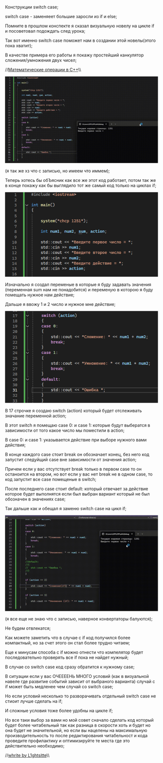 Конструкции switch case;

switch case - заменяеет большие заросли из if и else;

Помните в прошлом конспекте я сказал визуальную новелу на цикле if и посоветовал подождать след урока;

Так вот именно switch case поможет нам в создании этой новелы(этого пока хватит);

В качестве примера его работы я покажу простейший канкулятор сложения/умножения двух чисел;

//[Математические операции в C++](https://github.com/L1ghtsitte/CPP/blob/main/info/math/math_operation.png)\\\

![Тут код](https://github.com/L1ghtsitte/CPP/blob/main/lessons/lesson%204/switch_case_1.gif)

(я так же хз что с записью, но имеем что иммем);

Теперь хотесь бы обЪясник как все же этот код работает, потом так же в конце покажу как бы выглядило тот же самый код только на циклах if;

![Тут код](https://github.com/L1ghtsitte/CPP/blob/main/lessons/lesson%204/switch_case_2.png)

Изначально я создал переменые в которые я буду задавать значения (переменная sum нам не понадобится) и переменую в которою я буду помещать нужное нам действие;

Дальше я ввожу 1 и 2 число и нужное мне действие;

![Тут код](https://github.com/L1ghtsitte/CPP/blob/main/lessons/lesson%204/switch_case_3.png)

В 17 строчке я создаю switch (action) который будет отслеживать значание переменной action;

В этот switch я помещаю case 0: и case 1: которые будут выбератся в зависимости от того какое число мы поместили в action;

В case 0: и case 1: указывается действие при выборе нужного вами действия;

В конце каждого case стоит break он обозначает конец, без него код запустит следуйщий case вне зависимости от значения action;

Причем если у вас отсутствует break только в первом case то он останоится на втором, но вот если у вас нет break не в одном case, то код запустит все case помещеные в switch;

После последнего case стоит default: который отвечает за действие которое будет выполнятся если был выбран вариант который не был обозначен в значениях case;

Так дальше как и обещал я заменю switch case на цикл if;

![Тут код](https://github.com/L1ghtsitte/CPP/blob/main/lessons/lesson%204/switch_case_4.gif)

(я все еще не знаю что с записью, наверное конвертаторы балуются);

Не будем отвлекатся;

Как можете заметить что в случае с if код получился более компактный, но за счет этого он стал более трудно читаем;

Еще к минусам способа с if можно отнести что компелятор будет последовательно проверять все if пока не найдет нужный;

В случае со switch case код сразу обратится к нужному case;

В ситуации если у вас ОЧЕЕЕЕНЬ МНОГО условий (как в визуальной навеле где развитие событий зависит от выбраного варианта) случай с if может быть медленее чем случай со switch case;

Но если условий несколько то разворачивать отдельный switch case не стиоит лучше сделать на if;

И сложные условия тоже более удобны на цикле if;

Но все таки выбор за вами но мой совет сначало сделать код который будет более читабельный так как разница в скорости хоть и будет но она будет не значительной, но если вы нацелены на максимальную производительность то после редактирования читабельност
и кода проведите профилактику и оптимизируйте те места где это действительно необходимо;

//[whrite by L1ghtsitte](https://github.com/L1ghtsitte/CPP)\\\
